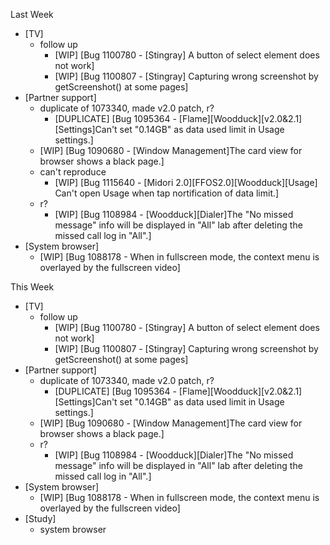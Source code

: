Last Week

* [TV]
  - follow up
    - [WIP] [Bug 1100780 - [Stingray] A button of select element does not work]
    - [WIP] [Bug 1100807 - [Stingray] Capturing wrong screenshot by getScreenshot() at some pages]
* [Partner support]
  - duplicate of 1073340, made v2.0 patch, r?
    - [DUPLICATE] [Bug 1095364 - [Flame][Woodduck][v2.0&2.1][Settings]Can't set "0.14GB" as data used limit in Usage settings.]
  - [WIP] [Bug 1090680 - [Window Management]The card view for browser shows a black page.]
  - can't reproduce
    - [WIP] [Bug 1115640 - [Midori 2.0][FFOS2.0][Woodduck][Usage] Can't open Usage when tap nortification of data limit.]
  - r?
    - [WIP] [Bug 1108984 - [Woodduck][Dialer]The "No missed message" info will be displayed in "All" lab after deleting the missed call log in "All".]
* [System browser]
  - [WIP] [Bug 1088178 - When in fullscreen mode, the context menu is overlayed by the fullscreen video]


This Week

* [TV]
  - follow up
    - [WIP] [Bug 1100780 - [Stingray] A button of select element does not work]
    - [WIP] [Bug 1100807 - [Stingray] Capturing wrong screenshot by getScreenshot() at some pages]
* [Partner support]
  - duplicate of 1073340, made v2.0 patch, r?
    - [DUPLICATE] [Bug 1095364 - [Flame][Woodduck][v2.0&2.1][Settings]Can't set "0.14GB" as data used limit in Usage settings.]
  - [WIP] [Bug 1090680 - [Window Management]The card view for browser shows a black page.]
  - r?
    - [WIP] [Bug 1108984 - [Woodduck][Dialer]The "No missed message" info will be displayed in "All" lab after deleting the missed call log in "All".]
* [System browser]
  - [WIP] [Bug 1088178 - When in fullscreen mode, the context menu is overlayed by the fullscreen video]
* [Study]
  - system browser
